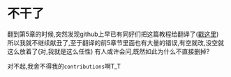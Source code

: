 
# 不干了

翻到第5章的时候,突然发现github上早已有同好们把这篇教程给翻译了([戳这里](https://github.com/react-guide/redux-tutorial-cn))  
所以我就不继续献丑了,至于翻译的前5章节里面也有大量的错误,有空就改,没空就这么放着了(对,我就是这么任性)
有人或许会问,既然如此为什么不直接删掉?

对不起,我舍不得我的`contributions`啊T_T
